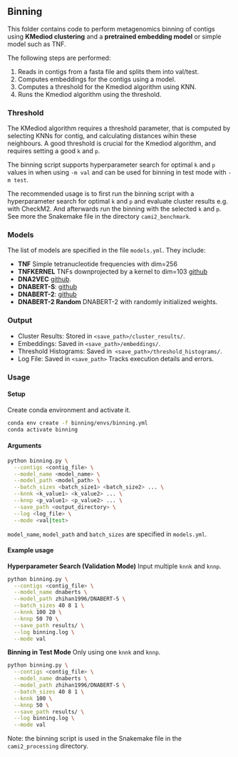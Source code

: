 ## Binning 

This folder contains code to perform metagenomics binning of contigs using **KMediod clustering** and a **pretrained embedding model** or simple model such as TNF. 

The following steps are performed: 

1. Reads in contigs from a fasta file and splits them into val/test.
2. Computes embeddings for the contigs using a model.
3. Computes a threshold for the Kmediod algorithm using KNN.
4. Runs the Kmediod algorithm using the threshold.
 

### Threshold

The KMediod algorithm requires a threshold parameter, that is computed by selecting KNNs for contig, and calculating distances wihin these neighbours. A good threshold is crucial for the Kmediod algorithm, and requires setting a good `k` and  `p`.

The binning script supports hyperparameter search for optimal `k` and `p` values in when using `-m val` and can be used for binning in test mode with `-m test`.

The recommended usage is to first run the binning script with a hyperparameter search for optimal `k` and `p` and evaluate cluster results e.g. with CheckM2. And afterwards run the binning with the selected `k` and `p`. See more the Snakemake file in the directory `cami2_benchmark`.


### Models

The list of models are specified in the file `models.yml`. They include:

* **TNF** Simple tetranucleotide frequencies with dim=256
* **TNFKERNEL** TNFs downprojected by a kernel to dim=103 [github](https://github.com/RasmussenLab/vamb/blob/master/src/create_kernel.py)
* **DNA2VEC** [github](https://github.com/pnpnpn/dna2vec).
* **DNABERT-S**: [github](https://github.com/MAGICS-LAB/DNABERT_S)
* **DNABERT-2**: [github](https://github.com/MAGICS-LAB/DNABERT_2)
* **DNABERT-2 Random** DNABERT-2 with randomly initialized weights. 


### Output

* Cluster Results: Stored in ``<save_path>/cluster_results/``.
* Embeddings: Saved in ``<save_path>/embeddings/``.
* Threshold Histograms: Saved in`` <save_path>/threshold_histograms/``.
* Log File: Saved in ``<save_path>`` Tracks execution details and errors.


### Usage

#### Setup

Create conda environment and activate it.
```bash
conda env create -f binning/envs/binning.yml
conda activate binning
```


#### Arguments


```bash
python binning.py \
  --contigs <contig_file> \
  --model_name <model_name> \
  --model_path <model_path> \
  --batch_sizes <batch_size1> <batch_size2> ... \
  --knnk <k_value1> <k_value2> ... \
  --knnp <p_value1> <p_value2> ... \
  --save_path <output_directory> \
  --log <log_file> \
  --mode <val|test>
```

`model_name`, `model_path` and `batch_sizes` are specified in ``models.yml``.

#### Example usage

**Hyperparameter Search (Validation Mode)**
Input multiple `knnk` and `knnp`.
```bash
python binning.py \
  --contigs <contig_file> \
  --model_name dnaberts \
  --model_path zhihan1996/DNABERT-S \
  --batch_sizes 40 8 1 \
  --knnk 100 20 \
  --knnp 50 70 \
  --save_path results/ \
  --log binning.log \
  --mode val
```

**Binning in Test Mode**
Only using one `knnk` and `knnp`.
```bash
python binning.py \
  --contigs <contig_file> \
  --model_name dnaberts \
  --model_path zhihan1996/DNABERT-S \
  --batch_sizes 40 8 1 \
  --knnk 100 \
  --knnp 50 \
  --save_path results/ \
  --log binning.log \
  --mode val
```



Note: the binning script is used in the Snakemake file in the `cami2_processing` directory.